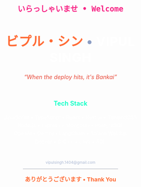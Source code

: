 <div align="center">

<pre style="font-size: 1.5rem; color: #f72585; font-weight: bold;">
いらっしゃいませ • Welcome
</pre>

<h1 style="font-size: 2.5rem; font-weight: bold; letter-spacing: 1px;">
  <span style="color:#ff6b35;">ビプル・シン</span>
  <span style="color:#8b9dc3;">•</span>
  <span style="color:#ffffff;">VIPUL SINGH</span>
</h1>

<p style="color:#e74c3c; font-size: 18px; font-style: italic; margin: 16px 0;">
  “When the deploy hits, it's Bankai”
</p>

</div>

<br/>

<div align="center">
  <h3 style="color:#00ffc3; font-weight: 600; font-size: 20px;">Tech Stack</h3>
</div>

<p align="center" style="color:#ffffff; font-size: 16px; line-height: 1.6;">
  JavaScript • TypeScript • React • Next.js • TailwindCSS  
  <br/>
  Node.js • Express • MongoDB • PostgreSQL  
  <br/>
  OpenAI • Gemini • LangChain • Solana Web3.js  
  <br/>
  Docker • C/C++ • Java • SQL  
</p>

<br/>

<div align="center">
  <p style="color:#8b9dc3; font-size: 12px; opacity: 0.7;">
    vipulsingh.1404@gmail.com
  </p>
 
</div>

<hr style="width: 60%; margin: 8px auto; border: none; border-top: 1px solid #8b9dc3; opacity: 0.3;" />

<div align="center">
   <p style="color:#ff6b35; font-size: 18px; font-weight: bold;">
    ありがとうございます • Thank You
  </p>
</div>
